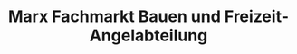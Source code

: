 ---
title: "Marx Fachmarkt Bauen und Freizeit-Angelabteilung"
url: /schafstedt/marx-fachmarkt-bauen-und-freizeit-angelabteilung/
shop: Outdoor
---